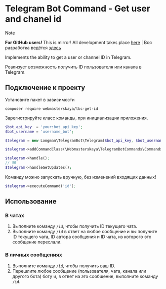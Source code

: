 # Telegram Bot Command - Get user and chanel id

> [!NOTE]
> **For GitHub users!** This is mirror! All development takes place [here](https://git.webmasterskaya.xyz/tbc/tbc-get-id) 
> | Вся разработка ведётся [здесь](https://git.webmasterskaya.xyz/tbc/tbc-get-id)

Implements the ability to get a user or channel ID in Telegram.

Реализует возможность получить ID пользователя или канала в Telegram.

## Подключение к проекту

Установите пакет в зависимости

```shell
composer require webmasterskaya/tbc-get-id
```

Зарегистрируйте класс команды, при инициализации приложения.

```php
$bot_api_key  = 'your:bot_api_key';
$bot_username = 'username_bot';

$telegram = new Longman\TelegramBot\Telegram($bot_api_key, $bot_username);

$telegram->addCommandClass(\Webmasterskaya\TelegramBotCommands\Commands\UserCommands\IdCommand::class);

$telegram->handle();
// OR
$telegram->handleGetUpdates();
```

Команду можно запускать вручную, без изменений входящих данных!

```php
$telegram->executeCommand('id');
```

## Использование

### В чатах
1. Выполните команду `/id`, чтобы получить ID текущего чата.
2. Выполните команду `/id` в ответ на любое сообщение и вы получите ID текущего чата, ID автора сообщения и ID чата, из которого это сообщение переслали.

### В личных сообщениях
1. Выполните команду `/id`, чтобы получить ваш ID.
2. Перешлите любое сообщение (пользователя, чата, канала или другого бота) боту и, в ответ на это сообщение, выполните команду `/id`.